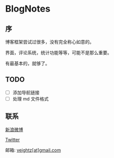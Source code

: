# BlogNotes



## 序

博客框架尝试过很多，没有完全称心如意的。

界面，评论系统，统计功能等等，可能不是那么重要。

有最基本的，就够了。

## TODO

- [ ] 添加导航链接
- [ ] 处理 md 文件格式

## 联系

[新浪微博](http://weibo.com/veightz)

[Twitter](https://twitter.com/Veightz)

邮箱: [veightz[at]gmail.com](mailto:veightz@gmail.com)
